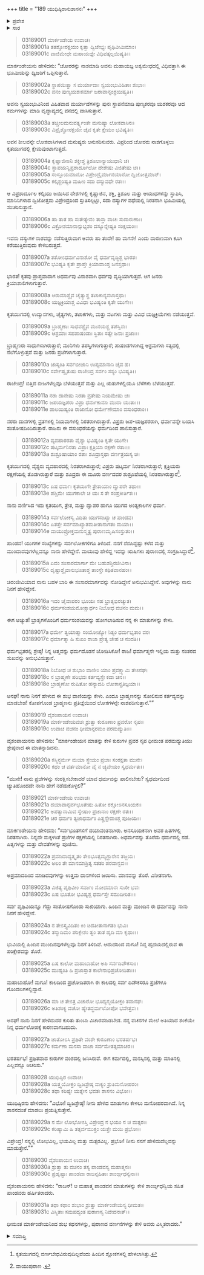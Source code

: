 +++
title = "189 ಯುಧಿಷ್ಠಿರಾನುಶಾಸನಃ"
+++

<details><summary>ಪ್ರವೇಶ</summary>


।।   ಓಂ ಓಂ ನಮೋ ನಾರಾಯಣಾಯ।।   ಶ್ರೀ ವೇದವ್ಯಾಸಾಯ ನಮಃ ।।

ಶ್ರೀ ಕೃಷ್ಣದ್ವೈಪಾಯನ ವೇದವ್ಯಾಸ ವಿರಚಿತ  

**ಶ್ರೀ ಮಹಾಭಾರತ**

**ಆರಣ್ಯಕ ಪರ್ವ**

**ಮಾರ್ಕಂಡೇಯಸಮಸ್ಯಾ ಪರ್ವ**

**ಅಧ್ಯಾಯ 189**

</details>


<details><summary>ಸಾರ</summary>

ಕಲ್ಕಿಯಿಂದ ಕೃತಯುಗದ ಪ್ರಾರಂಭ (1-16). ಆತ್ಮವನ್ನು ಧರ್ಮದಲ್ಲಿ ತೊಡಗಿಸಿಕೊಳ್ಳಬೇಕೆಂದು ಮಾರ್ಕಂಡೇಯನು ಯುಧಿಷ್ಠಿರನಿಗೆ ಉಪದೇಶಿಸುವುದು (17-31).

</details>


> 03189001 ಮಾರ್ಕಂಡೇಯ ಉವಾಚ।  
03189001a ತತಶ್ಚೋರಕ್ಷಯಂ ಕೃತ್ವಾ ದ್ವಿಜೇಭ್ಯಃ ಪೃಥಿವೀಮಿಮಾಂ।  
03189001c ವಾಜಿಮೇಧೇ ಮಹಾಯಜ್ಞೇ ವಿಧಿವತ್ಕಲ್ಪಯಿಷ್ಯತಿ।।

ಮಾರ್ಕಂಡೇಯನು ಹೇಳಿದನು: “ಚೋರರನ್ನು ನಾಶಮಾಡಿ ಅವನು ಮಹಾಯಜ್ಞ ಅಶ್ವಮೇಧದಲ್ಲಿ ವಿಧಿವತ್ತಾಗಿ ಈ ಭೂಮಿಯನ್ನು ದ್ವಿಜರಿಗೆ ಒಪ್ಪಿಸುತ್ತಾನೆ.

> 03189002a ಸ್ಥಾಪಯಿತ್ವಾ ಸ ಮರ್ಯಾದಾಃ ಸ್ವಯಂಭುವಿಹಿತಾಃ ಶುಭಾಃ।  
03189002c ವನಂ ಪುಣ್ಯಯಶಃಕರ್ಮಾ ಜರಾವಾನ್ಸಂಶ್ರಯಿಷ್ಯತಿ।।

ಅವನು ಸ್ವಯಂಭುವಿನಿಂದ ವಿಹಿತವಾದ ಮರ್ಯಾದೆಗಳನ್ನು ಪುನಃ ಸ್ಥಾಪನೆಮಾಡಿ ಪುಣ್ಯಕರವೂ ಯಶಕರವೂ ಆದ ಕರ್ಮಗಳನ್ನು ಮಾಡಿ ವೃದ್ಧಾಪ್ಯದಲ್ಲಿ ವನದಲ್ಲಿ ವಾಸಿಸುತ್ತಾನೆ.

> 03189003a ತಚ್ಚೀಲಮನುವರ್ತ್ಸ್ಯಂತೇ ಮನುಷ್ಯಾ ಲೋಕವಾಸಿನಃ।  
03189003c ವಿಪ್ರೈಶ್ಚೋರಕ್ಷಯೇ ಚೈವ ಕೃತೇ ಕ್ಷೇಮಂ ಭವಿಷ್ಯತಿ।।

ಅವನ ಶೀಲವನ್ನೇ ಲೋಕವಾಸಿಗಳಾದ ಮನುಷ್ಯರು ಅನುಸರಿಸುವರು. ವಿಪ್ರರಿಂದ ಚೋರರು ನಾಶಗೊಳ್ಳಲು ಕೃತಯುಗದಲ್ಲಿ ಕ್ಷೇಮವುಂಟಾಗುತ್ತದೆ.

> 03189004a ಕೃಷ್ಣಾಜಿನಾನಿ ಶಕ್ತೀಶ್ಚ ತ್ರಿಶೂಲಾನ್ಯಾಯುಧಾನಿ ಚ।  
03189004c ಸ್ಥಾಪಯನ್ವಿಪ್ರಶಾರ್ದೂಲೋ ದೇಶೇಷು ವಿಜಿತೇಷು ಚ।।   
03189005a ಸಂಸ್ತೂಯಮಾನೋ ವಿಪ್ರೇಂದ್ರೈರ್ಮಾನಯಾನೋ ದ್ವಿಜೋತ್ತಮಾನ್।  
03189005c ಕಲ್ಕಿಶ್ಚರಿಷ್ಯತಿ ಮಹೀಂ ಸದಾ ದಸ್ಯುವಧೇ ರತಃ।।

ಆ ವಿಪ್ರಶಾರ್ದೂಲ ಕಲ್ಕಿಯು ಜಯಿಸಿದ ದೇಶಗಳಲ್ಲಿ ಕೃಷ್ಣಾಜಿನ, ಶಕ್ತಿ, ತ್ರಿಶೂಲ ಮತ್ತು ಆಯುಧಗಳನ್ನು ಸ್ಥಾಪಿಸಿ, ಮಾನಿನಿಗಳಾದ ದ್ವಿಜೋತ್ತಮ ವಿಪ್ರೇಂದ್ರರಿಂದ ಸ್ತುತಿಸಲ್ಪಟ್ಟು, ಸದಾ ದಸ್ಯುಗಳ ವಧೆಯಲ್ಲಿ ನಿರತನಾಗಿ ಭೂಮಿಯಲ್ಲಿ ಸಂಚರಿಸುತ್ತಾನೆ.

> 03189006a ಹಾ ತಾತ ಹಾ ಸುತೇತ್ಯೇವಂ ತಾಸ್ತಾ ವಾಚಃ ಸುದಾರುಣಾಃ।  
03189006c ವಿಕ್ರೋಶಮಾನಾನ್ಸುಭೃಶಂ ದಸ್ಯೂನ್ನೇಷ್ಯತಿ ಸಂಕ್ಷಯಂ।।

ಇವನು ದಸ್ಯುಗಳ ನಾಶವನ್ನು ನಡೆಸುತ್ತಿರುವಾಗ ಅವರು ಹಾ ತಂದೇ! ಹಾ ಮಗನೇ! ಎಂದು ದಾರುಣವಾಗಿ ಕೂಗಿ ಕರೆಯುತ್ತಿರುವುದು ಕೇಳಿಬರುತ್ತದೆ.

> 03189007a ತತೋಽಧರ್ಮವಿನಾಶೋ ವೈ ಧರ್ಮವೃದ್ಧಿಶ್ಚ ಭಾರತ।  
03189007c ಭವಿಷ್ಯತಿ ಕೃತೇ ಪ್ರಾಪ್ತೇ ಕ್ರಿಯಾವಾಂಶ್ಚ ಜನಸ್ತಥಾ।।

ಭಾರತ! ಕೃತವು ಪ್ರಾಪ್ತವಾದಾಗ ಅಧರ್ಮವು ವಿನಾಶವಾಗಿ ಧರ್ವವು ವೃದ್ಧಿಯಾಗುತ್ತದೆ. ಆಗ ಜನರು ಕ್ರಿಯಾಶಾಲಿಗಳಾಗುತ್ತಾರೆ.

> 03189008a ಆರಾಮಾಶ್ಚೈವ ಚೈತ್ಯಾಶ್ಚ ತಟಾಕಾನ್ಯವಟಾಸ್ತಥಾ।   
03189008c ಯಜ್ಞಕ್ರಿಯಾಶ್ಚ ವಿವಿಧಾ ಭವಿಷ್ಯಂತಿ ಕೃತೇ ಯುಗೇ।।

ಕೃತಯುಗದಲ್ಲಿ ಉದ್ಯಾನಗಳು, ಚೈತ್ಯಗಳು, ತಟಾಕಗಳು, ಮತ್ತು ವಟಗಳು ಮತ್ತು ವಿವಿಧ ಯಜ್ಞಕ್ರಿಯೆಗಳು ನಡೆಯುತ್ತವೆ.

> 03189009a ಬ್ರಾಹ್ಮಣಾಃ ಸಾಧವಶ್ಚೈವ ಮುನಯಶ್ಚ ತಪಸ್ವಿನಃ।  
03189009c ಆಶ್ರಮಾಃ ಸಹಪಾಷಂಡಾಃ ಸ್ಥಿತಾಃ ಸತ್ಯೇ ಜನಾಃ ಪ್ರಜಾಃ।।

ಬ್ರಾಹ್ಮಣರು ಸಾಧುಗಳಾಗಿರುತ್ತಾರೆ; ಮುನಿಗಳು ತಪಸ್ವಿಗಳಾಗುತ್ತಾರೆ; ಪಾಷಂಡಗಳಾಗಿದ್ದ ಆಶ್ರಮಗಳು ಸತ್ಯದಲ್ಲಿ ನೆಲೆಗೊಳ್ಳುತ್ತವೆ ಮತ್ತು ಜನರು ಪ್ರಜೆಗಳಾಗುತ್ತಾರೆ.

> 03189010a ಜಾಸ್ಯಂತಿ ಸರ್ವಬೀಜಾನಿ ಉಪ್ಯಮಾನಾನಿ ಚೈವ ಹ।  
03189010c ಸರ್ವೇಷ್ವೃತುಷು ರಾಜೇಂದ್ರ ಸರ್ವಂ ಸಸ್ಯಂ ಭವಿಷ್ಯತಿ।।

ರಾಜೇಂದ್ರ! ಬಿತ್ತಿದ ಬೀಜಗಳೆಲ್ಲವೂ ಬೆಳೆಯುತ್ತವೆ ಮತ್ತು ಎಲ್ಲ ಋತುಗಳಲ್ಲಿಯೂ ಬೆಳೆಗಳು ಬೆಳೆಯುತ್ತವೆ.

> 03189011a ನರಾ ದಾನೇಷು ನಿರತಾ ವ್ರತೇಷು ನಿಯಮೇಷು ಚ।  
03189011c ಜಪಯಜ್ಞಪರಾ ವಿಪ್ರಾ ಧರ್ಮಕಾಮಾ ಮುದಾ ಯುತಾಃ।।  
03189011e ಪಾಲಯಿಷ್ಯಂತಿ ರಾಜಾನೋ ಧರ್ಮೇಣೇಮಾಂ ವಸುಂಧರಾಂ।।

ನರರು ದಾನಗಳಲ್ಲಿ ವ್ರತಗಳಲ್ಲಿ ನಿಯಮಗಳಲ್ಲಿ ನಿರತರಾಗಿರುತ್ತಾರೆ. ವಿಪ್ರರು ಜಪ-ಯಜ್ಞಪರರಾಗಿ, ಧರ್ಮವನ್ನೇ ಬಯಸಿ ಸಂತೋಷದಿಂದಿರುತ್ತಾರೆ. ರಾಜರು ಈ ವಸುಂಧರೆಯನ್ನು ಧರ್ಮದಿಂದ ಪಾಲಿಸುತ್ತಾರೆ.

> 03189012a ವ್ಯವಹಾರರತಾ ವೈಶ್ಯಾ ಭವಿಷ್ಯಂತಿ ಕೃತೇ ಯುಗೇ।  
03189012c ಷಟ್ಕರ್ಮನಿರತಾ ವಿಪ್ರಾಃ ಕ್ಷತ್ರಿಯಾ ರಕ್ಷಣೇ ರತಾಃ।।  
03189013a ಶುಶ್ರೂಷಾಯಾಂ ರತಾಃ ಶೂದ್ರಾಸ್ತಥಾ ವರ್ಣತ್ರಯಸ್ಯ ಚ।

ಕೃತಯುಗದಲ್ಲಿ ವೈಶ್ಯರು ವ್ಯವಹಾರದಲ್ಲಿ ನಿರತರಾಗಿರುತ್ತಾರೆ; ವಿಪ್ರರು ಷಟ್ಕರ್ಮ ನಿರತರಾಗಿರುತ್ತಾರೆ; ಕ್ಷತ್ರಿಯರು ರಕ್ಷಣೆಯಲ್ಲಿ ತೊಡಗಿರುತ್ತಾರೆ ಮತ್ತು ಶೂದ್ರರು ಈ ಮೂರು ವರ್ಣದವರ ಶುಶ್ರೂಷೆಯಲ್ಲಿ ನಿರತರಾಗಿರುತ್ತಾರೆ[^1].

> 03189013c ಏಷ ಧರ್ಮಃ ಕೃತಯುಗೇ ತ್ರೇತಾಯಾಂ ದ್ವಾಪರೇ ತಥಾ।।  
03189013e ಪಶ್ಚಿಮೇ ಯುಗಕಾಲೇ ಚ ಯಃ ಸ ತೇ ಸಂಪ್ರಕೀರ್ತಿತಃ।।

ನಾನು ವರ್ಣಿಸಿದ ಇದು ಕೃತಯುಗ, ತ್ರೇತ, ಮತ್ತು ದ್ವಾಪರ ಹಾಗೂ ಯುಗದ ಅಂತ್ಯಕಾಲಗಳ ಧರ್ಮ.

> 03189014a ಸರ್ವಲೋಕಸ್ಯ ವಿದಿತಾ ಯುಗಸಂಖ್ಯಾ ಚ ಪಾಂಡವ।  
03189014c ಏತತ್ತೇ ಸರ್ವಮಾಖ್ಯಾತಮತೀತಾನಾಗತಂ ಮಯಾ।।  
03189014e ವಾಯುಪ್ರೋಕ್ತಮನುಸ್ಮೃತ್ಯ ಪುರಾಣಮೃಷಿಸಂಸ್ತುತಂ।।

ಪಾಂಡವ! ಯುಗಗಳ ಸಂಖ್ಯೆಗಳನ್ನು ಸರ್ವಲೋಕಗಳಿಗೂ ತಿಳಿದಿದೆ. ನನಗೆ ನೆನಪಿದ್ದಷ್ಟು ಕಳೆದ ಮತ್ತು ಮುಂದಾದವುಗಳೆಲ್ಲವನ್ನೂ ನಾನು ಹೇಳಿದ್ದೇನೆ. ವಾಯುವು ಹೇಳಿದ್ದ ಇದನ್ನು ಋಷಿಗಳು ಪುರಾಣದಲ್ಲಿ ಸಂಗ್ರಹಿಸಿದ್ದಾರೆ[^2].

> 03189015a ಏವಂ ಸಂಸಾರಮಾರ್ಗಾ ಮೇ ಬಹುಶಶ್ಚಿರಜೀವಿನಾ।  
03189015c ದೃಷ್ಟಾಶ್ಚೈವಾನುಭೂತಾಶ್ಚ ತಾಂಸ್ತೇ ಕಥಿತವಾನಹಂ।।

ಚಿರಂಜೀವಿಯಾದ ನಾನು ಬಹಳ ಬಾರಿ ಈ ಸಂಸಾರಮಾರ್ಗವನ್ನು ನೋಡಿದ್ದೇನೆ ಅನುಭವಿಸಿದ್ದೇನೆ. ಅವುಗಳನ್ನು ನಾನು ನಿನಗೆ ಹೇಳಿದ್ದೇನೆ.

> 03189016a ಇದಂ ಚೈವಾಪರಂ ಭೂಯಃ ಸಹ ಭ್ರಾತೃಭಿರಚ್ಯುತ।  
03189016c ಧರ್ಮಸಂಶಯಮೋಕ್ಷಾರ್ಥಂ ನಿಬೋಧ ವಚನಂ ಮಮ।।

ಈಗ ಅಚ್ಯುತ! ಭ್ರಾತೃಗಳೊಂದಿಗೆ ಧರ್ಮಸಂಶಯವನ್ನು ಹೋಗಲಾಡಿಸುವ ನನ್ನ ಈ ಮಾತುಗಳನ್ನು ಕೇಳು.

> 03189017a ಧರ್ಮೇ ತ್ವಯಾತ್ಮಾ ಸಂಯೋಜ್ಯೋ ನಿತ್ಯಂ ಧರ್ಮಭೃತಾಂ ವರ।  
03189017c ಧರ್ಮಾತ್ಮಾ ಹಿ ಸುಖಂ ರಾಜಾ ಪ್ರೇತ್ಯ ಚೇಹ ಚ ನಂದತಿ।।

ಧರ್ಮಭೃತರಲ್ಲಿ ಶ್ರೇಷ್ಠ! ನಿನ್ನ ಆತ್ಮವನ್ನು ಧರ್ಮದೊಡನೆ ಜೋಡಿಸಿಕೋ! ರಾಜ! ಧರ್ಮಾತ್ಮನೇ ಇಲ್ಲಿಯ ಮತ್ತು ನಂತರದ ಸುಖವನ್ನು ಅನುಭವಿಸುತ್ತಾನೆ.

> 03189018a ನಿಬೋಧ ಚ ಶುಭಾಂ ವಾಣೀಂ ಯಾಂ ಪ್ರವಕ್ಷ್ಯಾಮಿ ತೇಽನಘ।  
03189018c ನ ಬ್ರಾಹ್ಮಣೇ ಪರಿಭವಃ ಕರ್ತವ್ಯಸ್ತೇ ಕದಾ ಚನ।।  
03189018e ಬ್ರಾಹ್ಮಣೋ ರುಷಿತೋ ಹನ್ಯಾದಪಿ ಲೋಕಾನ್ಪ್ರತಿಜ್ಞಯಾ।।

ಅನಘ! ನಾನು ನಿನಗೆ ಹೇಳುವ ಈ ಶುಭ ವಾಣಿಯನ್ನು ಕೇಳು. ಎಂದೂ ಬ್ರಾಹ್ಮಣನನ್ನು ಸೋಲಿಸುವ ಕರ್ತವ್ಯವನ್ನು ಮಾಡಬೇಡ! ಕೋಪಗೊಂಡ ಬ್ರಾಹ್ಮಣನು ಪ್ರತಿಜ್ಞೆಯಿಂದ ಲೋಕಗಳನ್ನೇ ನಾಶಪಡಿಸುತ್ತಾನೆ.””

> 03189019 ವೈಶಂಪಾಯನ ಉವಾಚ।  
03189019a ಮಾರ್ಕಂಡೇಯವಚಃ ಶ್ರುತ್ವಾ ಕುರೂಣಾಂ ಪ್ರವರೋ ನೃಪಃ।  
03189019c ಉವಾಚ ವಚನಂ ಧೀಮಾನ್ಪರಮಂ ಪರಮದ್ಯುತಿಃ।।

ವೈಶಂಪಾಯನನು ಹೇಳಿದನು: “ಮಾರ್ಕಂಡೇಯನ ಮಾತನ್ನು ಕೇಳಿ ಕುರುಗಳ ಪ್ರವರ ನೃಪ ಧೀಮಂತ ಪರಮದ್ಯುತಿಯು ಶ್ರೇಷ್ಠವಾದ ಈ ಮಾತನ್ನಾಡಿದನು.

> 03189020a ಕಸ್ಮಿನ್ಧರ್ಮೇ ಮಯಾ ಸ್ಥೇಯಂ ಪ್ರಜಾಃ ಸಂರಕ್ಷತಾ ಮುನೇ।  
03189020c ಕಥಂ ಚ ವರ್ತಮಾನೋ ವೈ ನ ಚ್ಯವೇಯಂ ಸ್ವಧರ್ಮತಃ।।

“ಮುನೇ! ನಾನು ಪ್ರಜೆಗಳನ್ನು ಸಂರಕ್ಷಿಸಬೇಕಾದರೆ ಯಾವ ಧರ್ಮವನ್ನು ಪಾಲಿಸಬೇಕು? ಸ್ವಧರ್ಮದಿಂದ ಚ್ಯುತಿಹೊಂದದೇ ನಾನು ಹೇಗೆ ನಡೆದುಕೊಳ್ಳಲಿ?”

> 03189021 ಮಾರ್ಕಂಡೇಯ ಉವಾಚ।   
03189021a ದಯಾವಾನ್ಸರ್ವಭೂತೇಷು ಹಿತೋ ರಕ್ತೋಽನಸೂಯಕಃ।  
03189021c ಅಪತ್ಯಾನಾಮಿವ ಸ್ವೇಷಾಂ ಪ್ರಜಾನಾಂ ರಕ್ಷಣೇ ರತಃ।।  
03189021e ಚರ ಧರ್ಮಂ ತ್ಯಜಾಧರ್ಮಂ ಪಿತೄನ್ದೇವಾಂಶ್ಚ ಪೂಜಯ।।

ಮಾರ್ಕಂಡೇಯನು ಹೇಳಿದನು: “ಸರ್ವಭೂತಗಳಿಗೆ ದಯಾವಂತನಾಗಿರು. ಅನಸೂಯಕನಾಗಿ ಅವರ ಹಿತಗಳಲ್ಲಿ ನಿರತನಾಗಿರು. ನಿನ್ನದೇ ಮಕ್ಕಳಂತೆ ಪ್ರಜೆಗಳ ರಕ್ಷಣೆಯಲ್ಲಿ ನಿರತನಾಗಿರು. ಅಧರ್ಮವನ್ನು ತೊರೆದು ಧರ್ಮದಲ್ಲಿ ನಡೆ. ಪಿತೃಗಳನ್ನು ಮತ್ತು ದೇವತೆಗಳನ್ನು ಪೂಜಿಸು.

> 03189022a ಪ್ರಮಾದಾದ್ಯತ್ಕೃತಂ ತೇಽಭೂತ್ಸಮ್ಯಗ್ದಾನೇನ ತಜ್ಜಯ।  
03189022c ಅಲಂ ತೇ ಮಾನಮಾಶ್ರಿತ್ಯ ಸತತಂ ಪರವಾನ್ಭವ।।

ಅಪ್ರಮಾದದಿಂದ ಮಾಡಿದವುಗಳನ್ನು ಉತ್ತಮ ದಾನಗಳಿಂದ ಜಯಿಸು. ಮಾನವನ್ನು ತೊರೆ. ವಿನೀತನಾಗು.

> 03189023a ವಿಜಿತ್ಯ ಪೃಥಿವೀಂ ಸರ್ವಾಂ ಮೋದಮಾನಃ ಸುಖೀ ಭವ।  
03189023c ಏಷ ಭೂತೋ ಭವಿಷ್ಯಶ್ಚ ಧರ್ಮಸ್ತೇ ಸಮುದೀರಿತಃ।।

ಸರ್ವ ಪೃಥಿವಿಯನ್ನೂ ಗೆದ್ದು ಸಂತೋಷಗೊಂಡು ಸುಖಿಯಾಗು. ಹಿಂದಿನ ಮತ್ತು ಮುಂದಿನ ಈ ಧರ್ಮವನ್ನು ನಾನು ನಿನಗೆ ಹೇಳಿದ್ದೇನೆ.

> 03189024a ನ ತೇಽಸ್ತ್ಯವಿದಿತಂ ಕಿಂ ಚಿದತೀತಾನಾಗತಂ ಭುವಿ।  
03189024c ತಸ್ಮಾದಿಮಂ ಪರಿಕ್ಲೇಶಂ ತ್ವಂ ತಾತ ಹೃದಿ ಮಾ ಕೃಥಾಃ।।

ಭುವಿಯಲ್ಲಿ ಹಿಂದಿನ ಮುಂದಿನವುಗಳೆಲ್ಲವೂ ನಿನಗೆ ತಿಳಿದಿವೆ. ಆದುದರಿಂದ ಮಗೂ! ನಿನ್ನ ಹೃದಯದಲ್ಲಿರುವ ಈ ಪರಿಕ್ಲೇಶವನ್ನು ತೊರೆ.

> 03189025a ಏಷ ಕಾಲೋ ಮಹಾಬಾಹೋ ಅಪಿ ಸರ್ವದಿವೌಕಸಾಂ।  
03189025c ಮುಹ್ಯಂತಿ ಹಿ ಪ್ರಜಾಸ್ತಾತ ಕಾಲೇನಾಭಿಪ್ರಚೋದಿತಾಃ।।

ಮಹಾಬಾಹೋ! ಮಗೂ! ಕಾಲದಿಂದ ಪ್ರಚೋದಿತರಾಗಿ ಈ ಕಾಲದಲ್ಲಿ ಸರ್ವ ದಿವೌಕಸರೂ ಪ್ರಜೆಗಳೂ ಗೊಂದಲಗಳಲ್ಲಿದ್ದಾರೆ.

> 03189026a ಮಾ ಚ ತೇಽತ್ರ ವಿಚಾರೋ ಭೂದ್ಯನ್ಮಯೋಕ್ತಂ ತವಾನಘ।  
03189026c ಅತಿಶಂಕ್ಯ ವಚೋ ಹ್ಯೇತದ್ಧರ್ಮಲೋಪೋ ಭವೇತ್ತವ।।

ಅನಘ! ನಾನು ನಿನಗೆ ಹೇಳಿದುದರ ಕುರಿತು ತುಂಬಾ ವಿಚಾರಮಾಡಬೇಡ. ನನ್ನ ವಚನಗಳ ಮೇಲೆ ಅತಿಯಾದ ಶಂಕೆಯೇ ನಿನ್ನ ಧರ್ಮಲೋಪಕ್ಕೆ ಕಾರಣವಾಗಬಹುದು.

> 03189027a ಜಾತೋಽಸಿ ಪ್ರಥಿತೇ ವಂಶೇ ಕುರೂಣಾಂ ಭರತರ್ಷಭ।  
03189027c ಕರ್ಮಣಾ ಮನಸಾ ವಾಚಾ ಸರ್ವಮೇತತ್ಸಮಾಚರ।।

ಭರತರ್ಷಭ! ಪ್ರಥಿತವಾದ ಕುರುಗಳ ವಂಶದಲ್ಲಿ ಜನಿಸಿರುವೆ. ಈಗ ಕರ್ಮದಲ್ಲಿ, ಮನಸ್ಸಿನಲ್ಲಿ ಮತ್ತು ಮಾತಿನಲ್ಲಿ ಎಲ್ಲವನ್ನೂ ಆಚರಿಸು.”

> 03189028 ಯುಧಿಷ್ಠಿರ ಉವಾಚ।  
03189028a ಯತ್ತ್ವಯೋಕ್ತಂ ದ್ವಿಜಶ್ರೇಷ್ಠ ವಾಕ್ಯಂ ಶ್ರುತಿಮನೋಹರಂ।  
03189028c ತಥಾ ಕರಿಷ್ಯೇ ಯತ್ನೇನ ಭವತಃ ಶಾಸನಂ ವಿಭೋ।।

ಯುಧಿಷ್ಠಿರನು ಹೇಳಿದನು: “ವಿಭೋ! ದ್ವಿಜಶ್ರೇಷ್ಠ! ನೀನು ಹೇಳಿದ ಮಾತುಗಳು ಕೇಳಲು ಮನೋಹರವಾಗಿವೆ. ನಿನ್ನ ಶಾಸನದಂತೆ ಮಾಡಲು ಪ್ರಯತ್ನಿಸುತ್ತೇನೆ.

> 03189029a ನ ಮೇ ಲೋಭೋಽಸ್ತಿ ವಿಪ್ರೇಂದ್ರ ನ ಭಯಂ ನ ಚ ಮತ್ಸರಃ।  
03189029c ಕರಿಷ್ಯಾಮಿ ಹಿ ತತ್ಸರ್ವಮುಕ್ತಂ ಯತ್ತೇ ಮಯಿ ಪ್ರಭೋ।।

ವಿಪ್ರೇಂದ್ರ! ನನ್ನಲ್ಲಿ ಲೋಭವಿಲ್ಲ, ಭಯವಿಲ್ಲ ಮತ್ತು ಮತ್ಸರವಿಲ್ಲ. ಪ್ರಭೋ! ನೀನು ನನಗೆ ಹೇಳಿದುದೆಲ್ಲವನ್ನು ಮಾಡುತ್ತೇನೆ.””

> 03189030 ವೈಶಂಪಾಯನ ಉವಾಚ।  
03189030a ಶ್ರುತ್ವಾ ತು ವಚನಂ ತಸ್ಯ ಪಾಂಡವಸ್ಯ ಮಹಾತ್ಮನಃ।  
03189030c ಪ್ರಹೃಷ್ಟಾಃ ಪಾಂಡವಾ ರಾಜನ್ಸಹಿತಾಃ ಶಾಂರ್ಙ್ಗಧನ್ವನಾ।।

ವೈಶಂಪಾಯನನು ಹೇಳಿದನು: “ರಾಜನ್! ಆ ಮಹಾತ್ಮ ಪಾಂಡವನ ಮಾತುಗಳನ್ನು ಕೇಳಿ ಶಾಂರ್ಙ್ಗಧನ್ವಿಯ ಸಹಿತ ಪಾಂಡವರು ಹರ್ಷಿತರಾದರು.

> 03189031a ತಥಾ ಕಥಾಂ ಶುಭಾಂ ಶ್ರುತ್ವಾ ಮಾರ್ಕಂಡೇಯಸ್ಯ ಧೀಮತಃ।   
03189031c ವಿಸ್ಮಿತಾಃ ಸಮಪದ್ಯಂತ ಪುರಾಣಸ್ಯ ನಿವೇದನಾತ್।।

ಧೀಮಂತ ಮಾರ್ಕಂಡೇಯನಿಂದ ಶುಭ ಕಥನಗಳನ್ನು, ಪುರಾಣದ ವರ್ಣನೆಗಳನ್ನು ಕೇಳಿ ಅವರು ವಿಸ್ಮಿತರಾದರು.”

<details><summary>ಸಮಾಪ್ತಿ</summary>


ಇತಿ ಶ್ರೀ ಮಹಾಭಾರತೇ ಆರಣ್ಯಕಪರ್ವಣಿ ಮಾರ್ಕಂಡೇಯಸಮಸ್ಯಾಪರ್ವಣಿ ಯುಧಿಷ್ಠಿರಾನುಶಾಸನೇ ಏಕೋನನವತ್ಯಧಿಕಶತತಮೋಽಧ್ಯಾಯ:।  
ಇದು ಮಹಾಭಾರತದ ಆರಣ್ಯಕಪರ್ವದಲ್ಲಿ ಮಾರ್ಕಂಡೇಯಸಮಸ್ಯಾಪರ್ವದಲ್ಲಿ ಯುಧಿಷ್ಠಿರಾನುಶಾಸನದಲ್ಲಿ ನೂರಾಎಂಭತ್ತೊಂಭತ್ತನೆಯ ಅಧ್ಯಾಯವು.



</details>

[^1]: ಕೃತಯುಗದಲ್ಲಿ ವರ್ಣಬೇಧವಿರುವುದಿಲ್ಲವೆಂದು ಹಿಂದಿನ ಶ್ಲೋಕಗಳಲ್ಲಿ ಹೇಳಲಾಗಿತ್ತು.

[^2]: ವಾಯುಪುರಾಣ .
